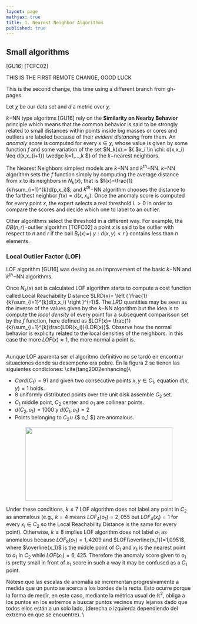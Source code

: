 ```yaml
---
layout: page
mathjax: true
title: 1. Nearest Neighbor Algorithms 
published: true
---
```

## Small algorithms

[GU16]
[TCFC02]

THIS IS THE FIRST REMOTE CHANGE, GOOD LUCK

This is the second change, this time using a different branch from gh-pages.

Let $\chi$ be our data set and $d$ a metric over $\chi$. 

$k-$NN type algoritms [GU16] rely on the **Similarity on Nearby Behavior** principle which means that the common behavior is said to be strongly related to small distances within points inside big masses or cores and outliers are labeled because of their *evident distancing* from them. An *anomaly score* is computed for every $x \in \chi$, whose value is given by some function $f$ and some variation of the set $N_k(x):= ${ $x_i \in \chi: d(x,x_i) \leq d(x,x_{i+1}) \wedge k=1,...,k $} of the $k-$nearest neighbors. 

The Nearest Neighbors simplest models are $k-$NN and $k^{th}-$NN. $k-$NN algorithm sets the $f$ function simply by computing the average distance from $x$ to its neighbors in $N_k(x)$, that is $f(x)=\frac{1}{k}\sum_{i=1}^{k}d(p,x_i)$; and $k^{th}-$NN algorithm chooses the distance to the farthest neighbor $f(x)=d(x, x_{k})$. Once the anomaly score is computed for every point $x$, the expert selects a real threshold $L>0$ in order to compare the scores and decide which one to label to an outlier. 

Other algorithms select the threshold in a different way. For example, the $DB(n,r)-$outlier algorithm [TCFC02] a point $x$ is said to be outlier with respect to $n$ and $r$ if the ball $B_{r}(x)=${ $y : d(x,y)<r$ } contains less than $n$ elements. 


### Local Outlier Factor (LOF) 

LOF algorithm [GU16] was desing as an improvement of the basic $k-$NN and $k^{th}-$NN algorithms. 

Once $N_k(x)$ set is calculated LOF algorithm starts to compute a cost function called Local Reachability Distance $LRD(x)= \left ( \frac{1}{k}\sum_{i=1}^{k}d(x,x_i) \right )^{-1}$. The $LRD$ quantities may be seen as the inverse of the values given by the $k-$NN algorithm but the idea is to compute the *local density* of every point for a subsequent comparisson set by the $f$ function, here defined as $LOF(x)= \frac{1}{k}\sum_{i=1}^{k}\frac{LDR(x_i)}{LDR(x)}$. Observe how the normal behavior is explicity related to the local densities of the neighbors. In this case the more $LOF(x) \approx 1$, the more normal a point is.  

##  

Aunque LOF aparenta ser el algoritmo definitivo no se tardó en encontrar situaciones donde su desempeño era pobre. En la figura 2  se tienen las siguientes condiciones: \cite{tang2002enhancing}\\

* $Card(C_1)=91$ and given two consecutive points $x,y \in C_1$, equation $d(x,y)=1$ holds.
* 8 uniformly distributed points over the unit disk assemble $C_2$ set.
* $C_1$ middle point, $C_2$ center and $o_1$ are collinear points.
* $d(C_2,o_1)=1000$ y $d(C_1,o_1)=2$
* Points belonging to $C_2 \cup$ {$ o_1 $} are anomalous.

<center>
<img src="https://user-images.githubusercontent.com/67338552/86149156-33478100-bac1-11ea-90ef-e990eadf6972.png" height="200" width="400">
</center>

Under these conditions,  $k \leqslant 7$ LOF algorithm does not label any point in $C_2$ as anomalous (e.g., $k=4$ means $LOF_4(o_1)=2,055$ but $LOF_4(x_i)=1$ for every $x_i \in C_2$ so the Local Reachability Distance is the same for every point). Otherwise, $k \geq 8$ implies LOF algorithm does not label $o_1$ as anomalous because $LOF_8(o_1)=1,4209$ 
and $LOF(\overline{x_1})=1,0951$, where $\overline{x_1}$ is the middle point of $C_1$ and $x_1$ is the nearest point to $o_1$ in $C_2$ while $LOF(x_1)=6,425$. Therefore the anomaly score given to $o_1$ is pretty small in front of $x_1$ score in such a way it may be confused as a $C_1$ point. 

 Nótese que las escalas de anomalía se incrementan progresivamente a medida que un punto se acerca a los bordes de la recta. Esto ocurre porque la forma de medir, en este caso, mediante la métrica usual de $\mathbb{R}^2$, obliga a los puntos en los extremos a buscar puntos vecinos muy lejanos dado que todos ellos están a un solo lado, (derecha o izquierda dependiendo del extremo en que se encuentre). \\

